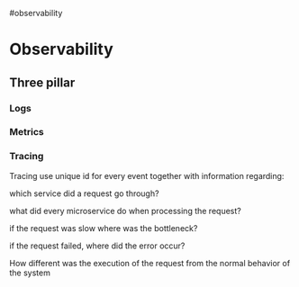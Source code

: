 \#observability

# Observability

## Three pillar

### Logs

### Metrics

### Tracing

Tracing use unique id for every event together with information regarding:

which service did a request go through?

what did every microservice do when processing the request?

if the request was slow where was the bottleneck?

if the request failed, where did the error occur? 

How different was the execution of the request from the normal behavior of the  system
